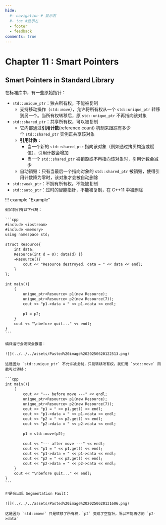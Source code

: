 ```yaml
---
hide:
  #- navigation # 显示右
  #- toc #显示左
  - footer
  - feedback
comments: true
--- 
```


# Chapter 11 : Smart Pointers

## Smart Pointers in Standard Library

在标准库中，有一些原始指针：

- `std::unique_ptr`：独占所有权，不能被复制
	- 支持移动操作（`std::move`），允许将所有权从一个 `std::unique_ptr` 转移到另一个。当所有权转移后，原 `std::unique_ptr` 不再指向该对象
- `std::shared_ptr`：共享所有权，可以被复制
	- 它内部通过**引用计数**(reference count) 机制来跟踪有多少个 `std::shared_ptr` 实例正共享该对象
	- **引用计数**：
	    - 当一个新的 `std::shared_ptr` 指向该对象（例如通过拷贝构造或赋值），引用计数会增加
	    - 当一个 `std::shared_ptr` 被销毁或不再指向该对象时，引用计数会减少
	- 自动销毁：只有当最后一个指向对象的 `std::shared_ptr` 被销毁，使得引用计数降为零时，该对象才会被自动删除
- `std::weak_ptr`：不拥有所有权，不能被复制
- `std::auto_ptr`：过时的智能指针，不能被复制，在 C++11 中被删除

!!! example "Example"

	假如我们有以下代码：
	
	```cpp
	#include <iostream>
	#include <memory>
	using namespace std;
	
	struct Resource{
	    int data;
	    Resource(int d = 0): data(d) {}
	    ~Resource(){
	        cout << "Resource destroyed, data = " << data << endl;
	    }
	};
	
	int main(){
	    {
	        unique_ptr<Resource> p1(new Resource);
	        unique_ptr<Resource> p2(new Resource(7));
	        cout << "p1->data = " << p1->data << endl;
	
	        p1 = p2;
	    }
	    cout << "\nbefore quit..." << endl;
	}
	```
	
	编译运行会发现会报错：
	
	![](../../../assets/Pasted%20image%2020250620122513.png)
	
	这是因为 `std::unique_ptr` 不允许被复制，只能转移所有权，我们用 `std::move` 函数可以转移：
	
	```cpp
	int main(){
	    {
	        cout << "--- before move ---" << endl;
	        unique_ptr<Resource> p1(new Resource);
	        unique_ptr<Resource> p2(new Resource(7));
	        cout << "p1 = " << p1.get() << endl;
	        cout << "p1->data = " << p1->data << endl;
	        cout << "p2 = " << p2.get() << endl;
	        cout << "p2->data = " << p2->data << endl;
	
	        p1 = std::move(p2);
	
	        cout << "--- after move ---" << endl;
	        cout << "p1 = " << p1.get() << endl;
	        cout << "p1->data = " << p1->data << endl;
	        cout << "p2 = " << p2.get() << endl;
	        cout << "p2->data = " << p2->data << endl;
	    }
	    cout << "\nbefore quit..." << endl;
	}
	```
	
	但是会出现 Segmentation Fault：
	
	![](../../../assets/Pasted%20image%2020250620131606.png)
	
	这是因为 `std::move` 只是转移了所有权，`p2` 变成了空指针，所以不能再访问 `p2->data`
